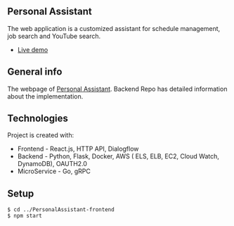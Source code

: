 ## Personal Assistant 

The web application is a customized assistant for schedule management, job search and YouTube search.
* [Live demo](https://personalassistant.achieverminalee.ga/)

## General info
The webpage of  [Personal Assistant](https://github.com/achievermina/PersonalAssistant). Backend Repo has detailed information about the implementation.



## Technologies
Project is created with:
* Frontend - React.js, HTTP API, Dialogflow
* Backend - Python, Flask, Docker, AWS ( ELS, ELB, EC2, Cloud Watch, DynamoDB), OAUTH2.0
* MicroService - Go, gRPC

## Setup
```
$ cd ../PersonalAssistant-frontend
$ npm start
```


